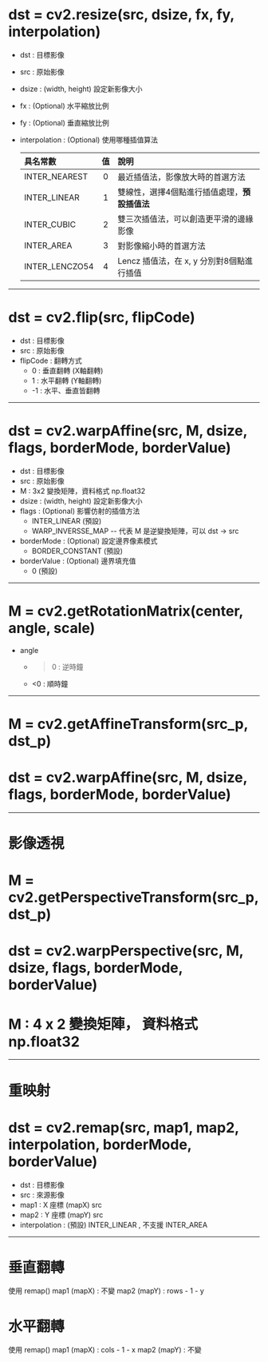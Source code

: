 # dst = cv2.resize(src, dsize, fx, fy, interpolation)
* dst           : 目標影像
* src           : 原始影像
* dsize         : (width, height) 設定新影像大小
* fx            : (Optional) 水平縮放比例
* fy            : (Optional) 垂直縮放比例
* interpolation : (Optional) 使用哪種插值算法

  | 具名常數            |值 | 說明                        |
  |:----------------|:---:|:--------------------------|
  | INTER_NEAREST   |0| 最近插值法，影像放大時的首選方法          |
  | INTER_LINEAR    |1| 雙線性，選擇4個點進行插值處理，**預設插值法** |
  | INTER_CUBIC     |2| 雙三次插值法，可以創造更平滑的邊緣影像       |
  | INTER_AREA      |3| 對影像縮小時的首選方法               |
  | INTER_LENCZO54  |4| Lencz 插值法，在 x, y 分別對8個點進行插值|

---

# dst = cv2.flip(src, flipCode)
* dst      : 目標影像
* src      : 原始影像
* flipCode : 翻轉方式
  * 0  : 垂直翻轉 (X軸翻轉)
  * 1  : 水平翻轉 (Y軸翻轉)
  * -1 : 水平、垂直皆翻轉

---

# dst = cv2.warpAffine(src, M, dsize, flags, borderMode, borderValue)
* dst         : 目標影像
* src         : 原始影像
* M           : 3x2 變換矩陣，資料格式 np.float32
* dsize       : (width, height) 設定新影像大小
* flags       : (Optional) 影響仿射的插值方法
  * INTER_LINEAR (預設)
  * WARP_INVERSSE_MAP -- 代表 M 是逆變換矩陣，可以 dst -> src
* borderMode  : (Optional) 設定邊界像素模式
  * BORDER_CONSTANT (預設)
* borderValue : (Optional) 邊界填充值
  * 0 (預設)

---

# M = cv2.getRotationMatrix(center, angle, scale)
* angle
  * >0 : 逆時鐘
  * <0 : 順時鐘
  

---

# M = cv2.getAffineTransform(src_p, dst_p)
# dst = cv2.warpAffine(src, M, dsize, flags, borderMode, borderValue)

---

# 影像透視
# M = cv2.getPerspectiveTransform(src_p, dst_p)
# dst = cv2.warpPerspective(src, M, dsize, flags, borderMode, borderValue)
# M           : 4 x 2 變換矩陣， 資料格式 np.float32

---

# 重映射
# dst = cv2.remap(src, map1, map2, interpolation, borderMode, borderValue)
* dst           : 目標影像
* src           : 來源影像
* map1          : X 座標 (mapX) src
* map2          : Y 座標 (mapY) src
* interpolation : (預設) INTER_LINEAR , 不支援 INTER_AREA

---

# 垂直翻轉
使用 remap()
map1 (mapX) : 不變
map2 (mapY) : rows - 1 - y

# 水平翻轉
使用 remap()
map1 (mapX) : cols - 1 - x
map2 (mapY) : 不變
